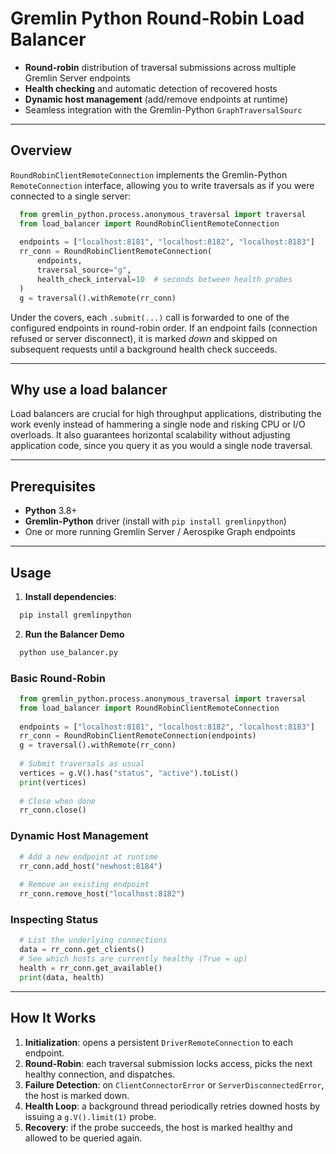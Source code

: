 # Gremlin Python Round-Robin Load Balancer
* **Round-robin** distribution of traversal submissions across multiple Gremlin Server endpoints
* **Health checking** and automatic detection of recovered hosts
* **Dynamic host management** (add/remove endpoints at runtime)
* Seamless integration with the Gremlin-Python `GraphTraversalSourc`

---

## Overview

`RoundRobinClientRemoteConnection` implements the Gremlin-Python `RemoteConnection` interface, allowing you to write traversals as if you were connected to a single server:

```python
  from gremlin_python.process.anonymous_traversal import traversal
  from load_balancer import RoundRobinClientRemoteConnection
  
  endpoints = ["localhost:8181", "localhost:8182", "localhost:8183"]
  rr_conn = RoundRobinClientRemoteConnection(
      endpoints,
      traversal_source="g",
      health_check_interval=10  # seconds between health probes
  )
  g = traversal().withRemote(rr_conn)
```

Under the covers, each `.submit(...)` call is forwarded to one of the configured endpoints in round-robin order. If an endpoint fails (connection refused or server disconnect), it is marked *down* and skipped on subsequent requests until a background health check succeeds.

---

## Why use a load balancer
Load balancers are crucial for high throughput applications, distributing the work evenly instead of hammering a single
node and risking CPU or I/O overloads. It also guarantees horizontal scalability without adjusting application code,
since you query it as you would a single node traversal.

---
## Prerequisites

* **Python** 3.8+
* **Gremlin-Python** driver (install with `pip install gremlinpython`)
* One or more running Gremlin Server / Aerospike Graph endpoints

---

## Usage

1. **Install dependencies**:

 ```bash
   pip install gremlinpython
 ```
2. **Run the Balancer Demo**

```python
  python use_balancer.py
```
### Basic Round-Robin

```python
  from gremlin_python.process.anonymous_traversal import traversal
  from load_balancer import RoundRobinClientRemoteConnection
  
  endpoints = ["localhost:8181", "localhost:8182", "localhost:8183"]
  rr_conn = RoundRobinClientRemoteConnection(endpoints)
  g = traversal().withRemote(rr_conn)
  
  # Submit traversals as usual
  vertices = g.V().has("status", "active").toList()
  print(vertices)
  
  # Close when done
  rr_conn.close()
```

### Dynamic Host Management

```python
  # Add a new endpoint at runtime
  rr_conn.add_host("newhost:8184")
  
  # Remove an existing endpoint
  rr_conn.remove_host("localhost:8182")
```

### Inspecting Status

```python
  # List the underlying connections
  data = rr_conn.get_clients()
  # See which hosts are currently healthy (True = up)
  health = rr_conn.get_available()
  print(data, health)
```

---

## How It Works

1. **Initialization**: opens a persistent `DriverRemoteConnection` to each endpoint.
2. **Round-Robin**: each traversal submission locks access, picks the next healthy connection, and dispatches.
3. **Failure Detection**: on `ClientConnectorError` or `ServerDisconnectedError`, the host is marked down.
4. **Health Loop**: a background thread periodically retries downed hosts by issuing a `g.V().limit(1)` probe.
5. **Recovery**: if the probe succeeds, the host is marked healthy and allowed to be queried again.
